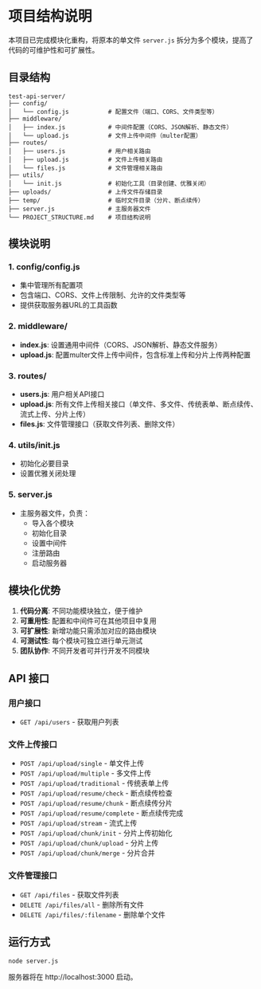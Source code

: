 # 项目结构说明

本项目已完成模块化重构，将原本的单文件 `server.js` 拆分为多个模块，提高了代码的可维护性和可扩展性。

## 目录结构

```
test-api-server/
├── config/
│   └── config.js           # 配置文件（端口、CORS、文件类型等）
├── middleware/
│   ├── index.js            # 中间件配置（CORS、JSON解析、静态文件）
│   └── upload.js           # 文件上传中间件（multer配置）
├── routes/
│   ├── users.js            # 用户相关路由
│   ├── upload.js           # 文件上传相关路由
│   └── files.js            # 文件管理相关路由
├── utils/
│   └── init.js             # 初始化工具（目录创建、优雅关闭）
├── uploads/                # 上传文件存储目录
├── temp/                   # 临时文件目录（分片、断点续传）
├── server.js               # 主服务器文件
└── PROJECT_STRUCTURE.md    # 项目结构说明
```

## 模块说明

### 1. config/config.js
- 集中管理所有配置项
- 包含端口、CORS、文件上传限制、允许的文件类型等
- 提供获取服务器URL的工具函数

### 2. middleware/
- **index.js**: 设置通用中间件（CORS、JSON解析、静态文件服务）
- **upload.js**: 配置multer文件上传中间件，包含标准上传和分片上传两种配置

### 3. routes/
- **users.js**: 用户相关API接口
- **upload.js**: 所有文件上传相关接口（单文件、多文件、传统表单、断点续传、流式上传、分片上传）
- **files.js**: 文件管理接口（获取文件列表、删除文件）

### 4. utils/init.js
- 初始化必要目录
- 设置优雅关闭处理

### 5. server.js
- 主服务器文件，负责：
  - 导入各个模块
  - 初始化目录
  - 设置中间件
  - 注册路由
  - 启动服务器

## 模块化优势

1. **代码分离**: 不同功能模块独立，便于维护
2. **可重用性**: 配置和中间件可在其他项目中复用
3. **可扩展性**: 新增功能只需添加对应的路由模块
4. **可测试性**: 每个模块可独立进行单元测试
5. **团队协作**: 不同开发者可并行开发不同模块

## API 接口

### 用户接口
- `GET /api/users` - 获取用户列表

### 文件上传接口
- `POST /api/upload/single` - 单文件上传
- `POST /api/upload/multiple` - 多文件上传
- `POST /api/upload/traditional` - 传统表单上传
- `POST /api/upload/resume/check` - 断点续传检查
- `POST /api/upload/resume/chunk` - 断点续传分片
- `POST /api/upload/resume/complete` - 断点续传完成
- `POST /api/upload/stream` - 流式上传
- `POST /api/upload/chunk/init` - 分片上传初始化
- `POST /api/upload/chunk/upload` - 分片上传
- `POST /api/upload/chunk/merge` - 分片合并

### 文件管理接口
- `GET /api/files` - 获取文件列表
- `DELETE /api/files/all` - 删除所有文件
- `DELETE /api/files/:filename` - 删除单个文件

## 运行方式

```bash
node server.js
```

服务器将在 http://localhost:3000 启动。